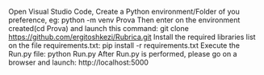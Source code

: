 Open Visual Studio Code, Create a Python environment/Folder of you preference, eg:
   python -m venv Prova 
Then enter on the environment created(cd  Prova) and launch this command:
  git clone https://github.com/ergitoshkezi/Rubrica.git
Install the required libraries list on the file requirements.txt:
  pip install -r requirements.txt
Execute the Run.py file:
  python Run.py
After Run.py is performed, please go on a browser and launch:
  http://localhost:5000
